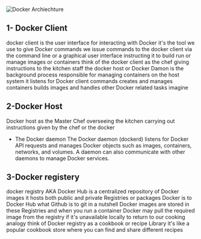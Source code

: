
![Docker Archiechture](https://github.com/ZishanSayyed/100-Days-Of-Data-Engineering-/blob/main/)

## 1- Docker Client

docker client is the user interface for interacting with Docker it's the tool we use to give Docker commands we issue commands to the docker client via the command line or a graphical user interface instructing it to build run or manage images or containers think of the docker client as the chef giving instructions to the kitchen staff the docker host or Docker Damon is the background process responsible for managing containers on the host system it listens for Docker client commands creates and manages containers builds images and handles other Docker related tasks imagine 	


## 2-Docker Host

Docker host as the Master Chef overseeing the kitchen carrying out instructions given by the chef or the docker

- The Docker daemon
The Docker daemon (dockerd) listens for Docker API requests and manages Docker objects such as images, containers, networks, and volumes. A daemon can also communicate with other daemons to manage Docker services.


## 3-Docker registery

docker registry AKA Docker Hub is a centralized repository of Docker images it hosts both public and private Registries or packages Docker is to Docker Hub what Github is to git in a nutshell Docker images are stored in these Registries and when you run a container Docker may pull the required image from the registry if it's unavailable locally to return to our cooking analogy think of Docker registry as a cookbook or recipe Library it's like a popular cookbook store where you can find and share different recipes 


